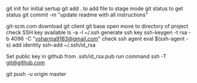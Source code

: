 
git init for initial sertup
git add . to add file to stage mode
git status to get status
git commit -m "update readme with all instructions"


git-scm.com download git client
git base open
move to directory of project
check SSH key available ls -a -l ~/.ssh
generate ssh key ssh-keygen -t rsa  -b 4096 -C "vsharma9183@gmail.com"
check ssh agent eval $(ssh-agent -s)
add identity ssh-add ~/.ssh/id_rsa

Set public  key in github from .ssh/id_rsa.pub 
run command ssh -T git@github.com

git push -u origin master